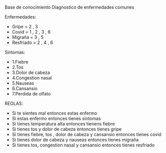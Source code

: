 Base de conocimiento Diagnostico de enfermedades comunes

Enfermedades: 

- Gripe = 2 , 3 
- Covid  = 1 , 2 , 3 , 6
- Migraña = 3 , 5
- Resfriado = 2 , 4 , 6

Sintomas: 

- 1.Fiebre
- 2.Tos
- 3.Dolor de cabeza
- 4.Congestion nasal
- 5.Nauseas
- 6.Cansansio
- 7.Perdida de olfato

REGLAS:
- Si te sientes mal entonces estas enfermo
- Si estas enfermo  entonces tienes sintomas 
- Si tienes temperatura alta entonces tienens fiebre
- Si tienes tos y dolor de cabeza entonces tienes gripe
- Si tienes fiebre, tos , dolor de cabeza y cansansio entonces tienes covid
- Si tienes dolor de cabeza y nauseas entonces tienes migraña
- Si tienes tos, congestion nasal y cansansio entonces tienes resfriado



 

